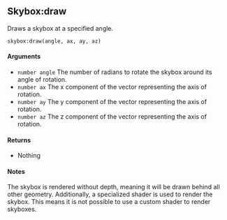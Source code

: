 Skybox:draw
---

Draws a skybox at a specified angle.

    skybox:draw(angle, ax, ay, az)

#### Arguments

- `number angle` The number of radians to rotate the skybox around its angle of rotation.
- `number ax` The x component of the vector representing the axis of rotation.
- `number ay` The y component of the vector representing the axis of rotation.
- `number az` The z component of the vector representing the axis of rotation.

#### Returns

- Nothing

#### Notes

The skybox is rendered without depth, meaning it will be drawn behind all other geometry.
Additionally, a specialized shader is used to render the skybox.  This means it is not possible to
use a custom shader to render skyboxes.
